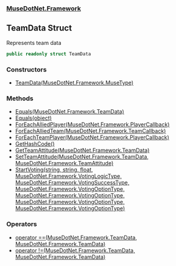 ### [MuseDotNet.Framework](./MuseDotNet-Framework.md 'MuseDotNet.Framework')
## TeamData Struct
Represents team data  
```csharp
public readonly struct TeamData
```
### Constructors
- [TeamData(MuseDotNet.Framework.MuseType)](./TeamData-TeamData(MuseType).md 'MuseDotNet.Framework.TeamData.TeamData(MuseDotNet.Framework.MuseType)')
### Methods
- [Equals(MuseDotNet.Framework.TeamData)](./TeamData-Equals(TeamData).md 'MuseDotNet.Framework.TeamData.Equals(MuseDotNet.Framework.TeamData)')
- [Equals(object)](./TeamData-Equals(object).md 'MuseDotNet.Framework.TeamData.Equals(object)')
- [ForEachAlliedPlayer(MuseDotNet.Framework.PlayerCallback)](./TeamData-ForEachAlliedPlayer(PlayerCallback).md 'MuseDotNet.Framework.TeamData.ForEachAlliedPlayer(MuseDotNet.Framework.PlayerCallback)')
- [ForEachAlliedTeam(MuseDotNet.Framework.TeamCallback)](./TeamData-ForEachAlliedTeam(TeamCallback).md 'MuseDotNet.Framework.TeamData.ForEachAlliedTeam(MuseDotNet.Framework.TeamCallback)')
- [ForEachTeamPlayer(MuseDotNet.Framework.PlayerCallback)](./TeamData-ForEachTeamPlayer(PlayerCallback).md 'MuseDotNet.Framework.TeamData.ForEachTeamPlayer(MuseDotNet.Framework.PlayerCallback)')
- [GetHashCode()](./TeamData-GetHashCode().md 'MuseDotNet.Framework.TeamData.GetHashCode()')
- [GetTeamAttitude(MuseDotNet.Framework.TeamData)](./TeamData-GetTeamAttitude(TeamData).md 'MuseDotNet.Framework.TeamData.GetTeamAttitude(MuseDotNet.Framework.TeamData)')
- [SetTeamAttitude(MuseDotNet.Framework.TeamData, MuseDotNet.Framework.TeamAttitude)](./TeamData-SetTeamAttitude(TeamData_TeamAttitude).md 'MuseDotNet.Framework.TeamData.SetTeamAttitude(MuseDotNet.Framework.TeamData, MuseDotNet.Framework.TeamAttitude)')
- [StartVoting(string, string, float, MuseDotNet.Framework.VotingLogicType, MuseDotNet.Framework.VotingSuccessType, MuseDotNet.Framework.VotingOptionType, MuseDotNet.Framework.VotingOptionType, MuseDotNet.Framework.VotingOptionType, MuseDotNet.Framework.VotingOptionType)](./TeamData-StartVoting(string_string_float_VotingLogicType_VotingSuccessType_VotingOptionType_VotingOptionType_VotingOptionType_VotingOptionType).md 'MuseDotNet.Framework.TeamData.StartVoting(string, string, float, MuseDotNet.Framework.VotingLogicType, MuseDotNet.Framework.VotingSuccessType, MuseDotNet.Framework.VotingOptionType, MuseDotNet.Framework.VotingOptionType, MuseDotNet.Framework.VotingOptionType, MuseDotNet.Framework.VotingOptionType)')
### Operators
- [operator ==(MuseDotNet.Framework.TeamData, MuseDotNet.Framework.TeamData)](./TeamData-op_Equality(TeamData_TeamData).md 'MuseDotNet.Framework.TeamData.op_Equality(MuseDotNet.Framework.TeamData, MuseDotNet.Framework.TeamData)')
- [operator !=(MuseDotNet.Framework.TeamData, MuseDotNet.Framework.TeamData)](./TeamData-op_Inequality(TeamData_TeamData).md 'MuseDotNet.Framework.TeamData.op_Inequality(MuseDotNet.Framework.TeamData, MuseDotNet.Framework.TeamData)')
